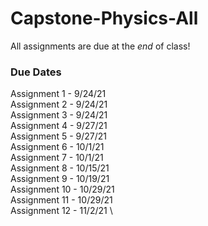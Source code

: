# Capstone-Physics-All

All assignments are due at the *end* of class! 

### Due Dates
Assignment 1 - 9/24/21 \
Assignment 2 - 9/24/21 \
Assignment 3 - 9/24/21 \
Assignment 4 - 9/27/21 \
Assignment 5 - 9/27/21 \
Assignment 6 - 10/1/21 \
Assignment 7 - 10/1/21 \
Assignment 8 - 10/15/21 \
Assignment 9 - 10/19/21 \
Assignment 10 - 10/29/21 \
Assignment 11 - 10/29/21 \
Assignment 12 - 11/2/21 \
